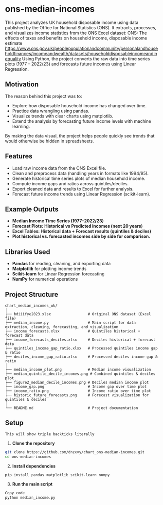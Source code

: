# ons-median-incomes
This project analyzes UK household disposable income using data published by the Office for National Statistics (ONS).
It extracts, processes, and visualizes income statistics from the ONS Excel dataset: ONS: The effects of taxes and benefits on household income, disposable income estimate
  https://www.ons.gov.uk/peoplepopulationandcommunity/personalandhouseholdfinances/incomeandwealth/datasets/householddisposableincomeandinequality
Using Python, the project converts the raw data into time series plots (1977 – 2022/23) and forecasts future incomes using Linear Regression.

## Motivation
The reason behind this project was to:
- Explore how disposable household income has changed over time.
- Practice data wrangling using pandas.
- Visualize trends with clear charts using matplotlib.
- Extend the analysis by forecasting future income levels with machine learning.

By making the data visual, the project helps people quickly see trends that would otherwise be hidden in spreadsheets.

## Features
- Load raw income data from the ONS Excel file.
- Clean and preprocess data (handling years in formats like 1994/95).
- Generate historical time series plots of median household income.
- Compute income gaps and ratios across quintiles/deciles.
- Export cleaned data and results to Excel for further analysis.
- Forecast future income trends using Linear Regression (scikit-learn).

## Example Outputs
- **Median Income Time Series (1977–2022/23)**
- **Forecast Plots: Historical vs Predicted incomes (next 20 years)**
- **Excel Tables: Historical data + Forecast results (quintiles & deciles)**
- **Plot historical vs. forecasted incomes side by side for comparison.**

## Libraries Used
- **Pandas** for reading, cleaning, and exporting data
- **Matplotlib** for plotting income trends
- **Scikit-learn** for Linear Regression forecasting
- **NumPy** for numerical operations

## Project Structure
```
chart_median_incomes_uk/
│
├── hdiiifye2023.xlsx                 # Original ONS dataset (Excel file)
├── median_income.py                  # Main script for data extraction, cleaning, forecasting, and visualization
├── income_forecasts.xlsx             # Quintiles historical + forecast data
├── income_forecasts_deciles.xlsx     # Deciles historical + forecast data
├── quintiles_income_gap_ratio.xlsx   # Processed quintiles income gap & ratio
├── deciles_income_gap_ratio.xlsx     # Processed deciles income gap & ratio
│
├── median_income_plot.png            # Median income visualization
├── median_quintile_decile_incomes.png # Combined quintiles & deciles plot
├── figure2_median_decile_incomes.png # Deciles median income plot
├── income_gap.png                    # Income gap over time plot
├── income_ratio.png                  # Income ratio over time plot
├── historic_future_forecasts.png     # Forecast visualization for quintiles & deciles
│
└── README.md                         # Project documentation
```

## Setup
```
This will show triple backticks literally
```


1. **Clone the repository**

```bash
git clone https://github.com/dnzxvy/chart_ons-median-incomes.git
cd ons-median-incomes
```

2. **Install dependencies**

```bash
pip install pandas matplotlib scikit-learn numpy
```
3. **Run the main script**

```bash
Copy code
python median_income.py
```
